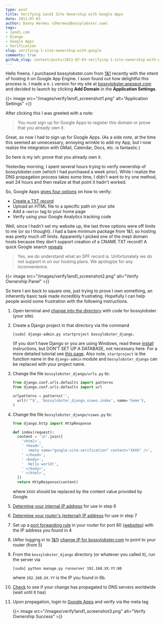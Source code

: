 ```yaml
---
type: post
title: Verifying 1and1 Site Ownership with Google Apps
date: 2011-07-03
author: Danny Hermes (dhermes@bossylobster.com)
tags:
- 1and1.com
- Django
- Google Apps
- Verification
slug: verifying-1-site-ownership-with-google
comments: true
github_slug: content/posts/2011-07-03-verifying-1-site-ownership-with-google.md
---
```


Hello freens. I purchased bossylobster.com from [1&1](http://1and1.com/)
recently with the intent of hosting it on Google App Engine. I soon
found out how delightful this process is. I made a `0.1` version for my
site at [bossylobster.appspot.com](http://bossylobster.appspot.com/) and
decided to launch by clicking **Add Domain** in the **Application Settings**.

{{< image src="/images/verify1and1_screenshot1.png" alt="Application Settings" >}}

After clicking this I was greeted with a note:

> You must sign up for Google Apps to register this domain or prove that you
> already own it.

Great, so now I had to sign up for Google Apps. (As a side note, at the
time this seemed an unnecessary, annoying wrinkle to add my App, but I
now realize the integration with GMail, Calendar, Docs, etc. is fantastic.)

So here is my ish: prove that you already own it.

Yesterday morning, I spent several hours trying to verify ownership of
bossylobster.com (which I had purchased a week prior). While I realize
the DNS propagation process takes some time, I didn't want to try one
method, wait 24 hours and then realize at that point it hadn't worked.

So, Google Apps
[gives four options](http://www.google.com/support/a/bin/answer.py?answer=60216)
on how to verify:

-   [Create a TXT record](http://www.google.com/support/a/bin/answer.py?answer=183895)
-   Upload an HTML file to a specific path on your site
-   Add a `<meta>` tag to your home page
-   Verify using your Google Analytics tracking code

Well, since I hadn't set my website up, the last three options were off
limits to me (or so I thought). I had a bare minimum package from 1&1,
so hosting was pretty much off limits. Apparently I picked one of the
inept domain hosts because they don't support creation of a CNAME TXT
record!! A quick Google search
[reveals](http://webmasters.stackexchange.com/questions/859/how-can-i-create-an-spf-record-on-my-1and1-com-hosted-domain)

> Yes, we do understand what an SPF record is. Unfortunately we
> do not support in on our hosting plans. We apologize for any
> inconvenience.

{{< image src="/images/verify1and1_screenshot2.png" alt="Verify Ownership Panel" >}}

So here I am back to square one, just trying to prove I own something,
an inherently basic task made incredibly frustrating. Hopefully I can
help people avoid some frustration with the following instructions.

1.  Open terminal and [change into the directory](http://ss64.com/bash/cd.html)
    with code for bossylobster (your site).
1.  Create a Django project in that directory via the command

    ```shell
    [sudo] django-admin.py startproject bossylobster_django.
    ```

    (If you don't have Django or you are using Windows, read these
    [install](https://docs.djangoproject.com/en/1.3/intro/install/)
    instructions, but DON'T SET UP A DATABASE, not necessary here. For a
    more detailed tutorial see
    [this page](https://docs.djangoproject.com/en/1.3/intro/tutorial01/). Also
    note, `startproject` is the function name in the `django-admin` module and
    `bossylobster_django` can be replaced with your project name.
1.  Change the file `bossylobster_django/urls.py` to:

    ```python
    from django.conf.urls.defaults import patterns
    from django.conf.urls.defaults import url

    urlpatterns = patterns('',
      url(r'^$', 'bossylobster_django.views.index', name='home'),
    )
    ```

1.  Change the file `bossylobster_django/views.py` to:

    ```python
    from django.http import HttpResponse

    def index(request):
      content = '\n'.join([
        '<html>',
        ' <head>',
        '  <meta name="google-site-verification" content="XXXX" />',
        ' </head>',
        ' <body>',
        '  Hello world!',
        ' </body>',
        ' </html>',
      ])
      return HttpResponse(content)
    ```

    where `XXXX` should be replaced by the content value provided by Google.

1.  [Determine your internal IP address](http://www.bitwiseim.com/wiki/index.php?title=Determine_your_LAN_/_Local_/_Internal_IP_Address)
    for use in step 6

1.  [Determine your router's (external) IP address](http://checkip.dyndns.com/)
    for use in step 7

1.  Set up a [port forwarding rule](http://portforward.com/dyndns/) in
    your router for port 80 ([websites](https://www.grc.com/port_80.htm))
    with the IP address you found in 4

1.  (After logging in to [1&1](http://1and1.com/))
    [change IP for bossylobster.com](http://faq.1and1.com/domains/domain_admin/dns_settings/13.html)
    to point to your router (from 5)

1.  From the `bossylobster_django` directory (or whatever you called it), run
    the server via

    ```shell
    [sudo] python manage.py runserver 192.168.XX.YY:80
    ```

    where `192.168.XX.YY` is the IP you found in 6b.

1.  [Check](http://www.whatsmydns.net/#A/bossylobster.com) to see if
    your change has propagated to DNS servers worldwide (wait until it has)

1.  Upon propagation, login to [Google Apps](https://www.google.com/a)
    and verify via the meta tag

    {{< image src="/images/verify1and1_screenshot3.png" alt="Verify Ownership Success" >}}
